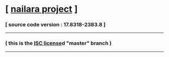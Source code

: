 # [ [nailara project](http://www.nailara.net/) ]

### [ source code version : 17.8318-2383.8 ]

---
### ( this is the [ISC license](docs/license)d "master" branch )
---

